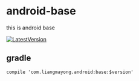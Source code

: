 ﻿# android-base
this is android base

[![LatestVersion](https://img.shields.io/badge/LatestVersion-1.0.0-brightgreen.svg?style=plastic) ](https://github.com/LiangMaYong/android-base/)
## gradle
```
compile 'com.liangmayong.android:base:$version'
```
